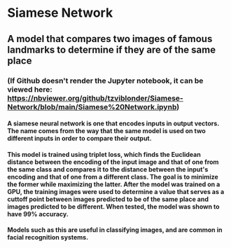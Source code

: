 # Siamese Network
## A model that compares two images of famous landmarks to determine if they are of the same place
### (If Github doesn't render the Jupyter notebook, it can be viewed here: https://nbviewer.org/github/tzviblonder/Siamese-Network/blob/main/Siamese%20Network.ipynb)

#### A siamese neural network is one that encodes inputs in output vectors. The name comes from the way that the same model is used on two different inputs in order to compare their output.
#### This model is trained using triplet loss, which finds the Euclidean distance between the encoding of the input image and that of one from the same class and compares it to the distance between the input's encoding and that of one from a different class. The goal is to minimize the former while maximizing the latter. After the model was trained on a GPU, the training images were used to determine a value that serves as a cuttoff point between images predicted to be of the same place and images predicted to be different. When tested, the model was shown to have 99% accuracy.

#### Models such as this are useful in classifying images, and are common in facial recognition systems.
